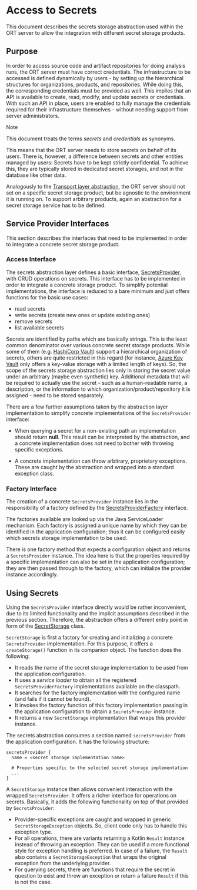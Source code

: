 # Access to Secrets

This document describes the secrets storage abstraction used within the ORT server to allow the integration with
different secret storage products.

## Purpose

In order to access source code and artifact repositories for doing analysis runs, the ORT server must have correct credentials.
The infrastructure to be accessed is defined dynamically by users - by setting up the hierarchical structures for organizations, products, and repositories.
While doing this, the corresponding credentials must be provided as well.
This implies that an API is available to create, read, modify, and update secrets or credentials.
With such an API in place, users are enabled to fully manage the credentials required for their infrastructure
themselves - without needing support from server administrators.

> [!NOTE]
> This document treats the terms *secrets* and *credentials* as synonyms.

This means that the ORT server needs to store secrets on behalf of its users.
There is, however, a difference between secrets and other entities managed by users:
Secrets have to be kept strictly confidential.
To achieve this, they are typically stored in dedicated secret storages, and not in the database like other data.

Analogously to the [Transport layer abstraction](../transport/README.md), the ORT server should not set on a specific secret storage product, but be agnostic to the environment it is running on.
To support arbitrary products, again an abstraction for a secret storage service has to be defined.

## Service Provider Interfaces

This section describes the interfaces that need to be implemented in order to integrate a concrete secret storage product.

### Access Interface

The secrets abstraction layer defines a basic interface, [SecretsProvider](spi/src/main/kotlin/SecretsProvider.kt), with CRUD operations on secrets.
This interface has to be implemented in order to integrate a concrete storage product.
To simplify potential implementations, the interface is reduced to a bare minimum and just offers functions for the basic use cases:

- read secrets
- write secrets (create new ones or update existing ones)
- remove secrets
- list available secrets

Secrets are identified by paths which are basically strings.
This is the least common denominator over various concrete secret storage products.
While some of them (e.g. [HashiCorp Vault](https://www.vaultproject.io/)) support a hierarchical organization of secrets, others are quite restricted in this regard (for instance, [Azure Key Vault](https://azure.microsoft.com/en-us/products/key-vault) only offers a key-value storage with a limited length of keys).
So, the scope of the secrets storage abstraction lies only in storing the secret value under an arbitrary (maybe even synthetic) key.
Additional metadata that will be required to actually use the secret - such as a human-readable name, a description, or the information to which organization/product/repository it is assigned - need to be stored separately.

There are a few further assumptions taken by the abstraction layer implementation to simplify concrete implementations of the `SecretsProvider` interface:

- When querying a secret for a non-existing path an implementation should return **null**.
  This result can be interpreted by the abstraction, and a concrete implementation does not need to bother with throwing specific exceptions.

- A concrete implementation can throw arbitrary, proprietary exceptions.
  These are caught by the abstraction and wrapped into a standard exception class.

### Factory Interface

The creation of a concrete `SecretsProvider` instance lies in the responsibility of a factory defined by the [SecretsProviderFactory](spi/src/main/kotlin/SecretsProviderFactory.kt) interface.

The factories available are looked up via the Java ServiceLoader mechanism.
Each factory is assigned a unique name by which they can be identified in the application configuration; thus it can be configured easily which secrets storage implementation to be used.

There is one factory method that expects a configuration object and returns a `SecretsProvider` instance.
The idea here is that the properties required by a specific implementation can also be set in the application configuration; they are then passed through to the factory, which can initialize the provider instance accordingly.

## Using Secrets

Using the `SecretsProvider` interface directly would be rather inconvenient, due to its limited functionality and the implicit assumptions described in the previous section.
Therefore, the abstraction offers a different entry point in form of the [SecretStorage](spi/src/main/kotlin/SecretStorage.kt) class.

`SecretStorage` is first a factory for creating and initializing a concrete `SecretsProvider` implementation.
For this purpose, it offers a `createStorage()` function in its companion object. The function does the following:

- It reads the name of the secret storage implementation to be used from the application configuration.
- It uses a *service loader* to obtain all the registered `SecretsProviderFactory` implementations available on the classpath.
- It searches for the factory implementation with the configured name (and fails if it cannot be found).
- It invokes the factory function of this factory implementation passing in the application configuration to obtain a `SecretsProvider` instance.
- It returns a new `SecretStorage` implementation that wraps this provider instance.

The secrets abstraction consumes a section named `secretsProvider` from the application configuration.
It has the following structure:

```
secretsProvider {
  name = <secret storage implementation name>

  # Properties specific to the selected secret storage implementation
  ...
}
```

A `SecretStorage` instance then allows convenient interaction with the wrapped `SecretsProvider`.
It offers a richer interface for operations on secrets.
Basically, it adds the following functionality on top of that provided by `SecretsProvider`:

- Provider-specific exceptions are caught and wrapped in generic `SecretStorageException` objects.
  So, client code only has to handle this exception type.
- For all operations, there are variants returning a Kotlin `Result` instance instead of throwing an exception.
  They can be used if a more functional style for exception handling is preferred.
  In case of a failure, the `Result` also contains a `SecretStorageException` that wraps the original exception from the underlying provider.
- For querying secrets, there are functions that require the secret in question to exist and throw an exception or return a failure `Result` if this is not the case.
